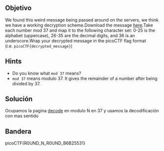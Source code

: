 ## Objetivo
We found this weird message being passed around on the servers, we think we have a working decryption scheme.Download the message [here](https://artifacts.picoctf.net/c/128/message.txt).Take each number mod 37 and map it to the following character set: 0-25 is the alphabet (uppercase), 26-35 are the decimal digits, and 36 is an underscore.Wrap your decrypted message in the picoCTF flag format (i.e. `picoCTF{decrypted_message}`)

## Hints
- Do you know what `mod 37` means?
- `mod 37` means modulo 37. It gives the remainder of a number after being divided by 37.

## Solución
Ocupamos la pagina [decode](https://www.dcode.fr/modulo-cipher) en modulo N en 37 y usamos la decodificación con mas sentido

## Bandera
picoCTF{R0UND_N_R0UND_B6B25531}